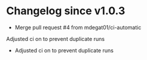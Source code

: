 # Changelog since v1.0.3
- Merge pull request #4 from mdegat01/ci-automatic

Adjusted ci on to prevent duplicate runs 
- Adjusted ci on to prevent duplicate runs 
